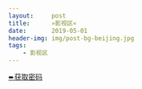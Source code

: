 ```yaml
---
layout:     post
title:      »影视区«
date:       2019-05-01
header-img: img/post-bg-beijing.jpg
tags:
    - 影视区
---
```


<!--<script type="text/javascript">
//0秒钟之后跳转
    setTimeout(window.location.href = '/mv/y2020', 0);
</script> -->
<script type="text/javascript">

   var t = 3;//设定跳转的时间

   setInterval("refer()", 1000); //启动1秒定时

   function refer() {

       if (t == 0){

           location = "/mv/y2020"; //跳转的地址

       }

       document.getElementById('show').innerHTML = "" + t + "秒后跳转到影视区"; // 显示倒计时

       t--; // 计数器递减

   }

</script>

<span id="show"></span>
<a href="https://www.510ka.com/details/4752FCDA">➨获取密码</a>

